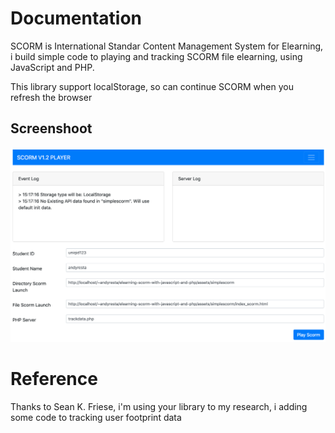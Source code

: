 # Documentation
SCORM is International Standar Content Management System for Elearning, i build simple code to playing and tracking SCORM file elearning, using JavaScript and PHP.

This library support localStorage, so can continue SCORM when you refresh the browser
## Screenshoot
![alt text](https://raw.githubusercontent.com/andyresta/elearning-scorm-with-javascript-and-php/master/assets/images/screenshoot.png)

# Reference
Thanks to Sean K. Friese, i'm using your library to my research, i adding some code to tracking user footprint data
